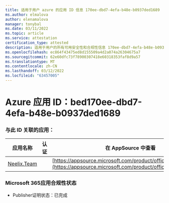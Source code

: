 ```yaml
---
title: 适用于用户 azure 的应用 ID 信息 170ee-dbd7-4efa-b48e-b0937ded1689
ms.author: elmalova
author: elenamalova
manager: tonybal
ms.date: 03/11/2022
ms.topic: article
ms.service: attestation
certification_type: attested
description: 适用于用户的所有可用安全性和合规性信息 170ee-dbd7-4efa-b48e-b0937ded1689。
ms.openlocfilehash: ec864f43475ed8d155509a4d2a074a26304675a7
ms.sourcegitcommit: 62e60dfc73f78900307418e60318353faf8d9a57
ms.translationtype: MT
ms.contentlocale: zh-CN
ms.lasthandoff: 03/12/2022
ms.locfileid: "63457005"
---
```

# <a name="azure-app-id-bed170ee-dbd7-4efa-b48e-b0937ded1689"></a>Azure 应用 ID：bed170ee-dbd7-4efa-b48e-b0937ded1689


### <a name="apps-associated-with-this-id"></a>与此 ID 关联的应用：
| **应用名称** | **认证** | **在 AppSource 中查看** |
|--------------|---------------|-----------------------|
| [Neelix.Team](../forward/WA200003047) |  | [https://appsource.microsoft.com/product/office/WA200003047](https://appsource.microsoft.com/product/office/WA200003047) |

### <a name="microsoft-365-app-compliance-status"></a>Microsoft 365应用合规性状态
- Publisher证明状态：已完成
